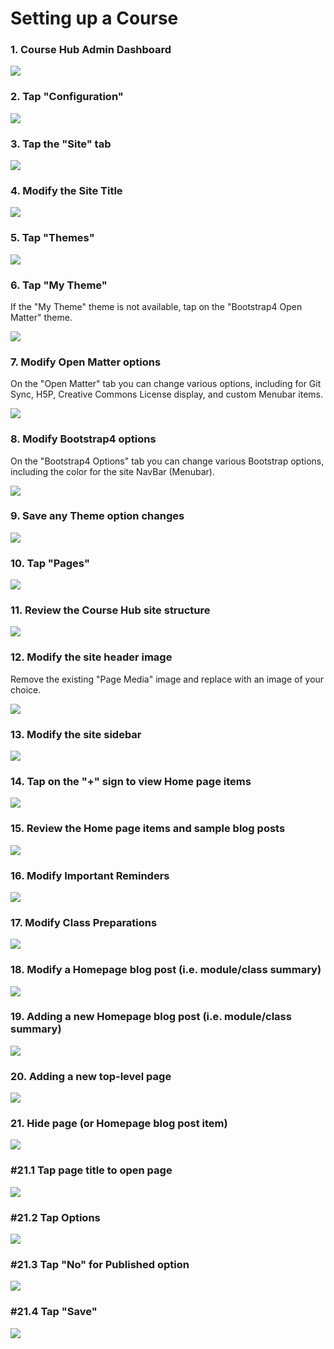 # Setting up a Course

### 1. Course Hub Admin Dashboard

![](../../images/course-hub---setting-up-an-open-matter-course/course-hub-admin-dashboard-.png)

### 2. Tap "Configuration"

![](../../images/course-hub---setting-up-an-open-matter-course/tap--configuration-.png)

### 3. Tap the "Site" tab

![](../../images/course-hub---setting-up-an-open-matter-course/tap-the--site--tab.png)

### 4. Modify the Site Title



![](../../images/course-hub---setting-up-an-open-matter-course/modify-the-site-title.png)

### 5. Tap "Themes"

![](../../images/course-hub---setting-up-an-open-matter-course/tap--themes-.png)

### 6. Tap "My Theme"

If the "My Theme" theme is not available, tap on the "Bootstrap4 Open Matter" theme.


![](../../images/course-hub---setting-up-an-open-matter-course/tap--my-theme-.png)

### 7. Modify Open Matter options

On the "Open Matter" tab you can change various options, including for Git Sync, H5P, Creative Commons License display, and custom Menubar items.


![](../../images/course-hub---setting-up-an-open-matter-course/modify-open-matter-options.png)

### 8. Modify Bootstrap4 options

On the "Bootstrap4 Options" tab you can change various Bootstrap options, including the color for the site NavBar (Menubar).


![](../../images/course-hub---setting-up-an-open-matter-course/modify-bootstrap4-options.png)

### 9. Save any Theme option changes

![](../../images/course-hub---setting-up-an-open-matter-course/save-any-theme-option-changes.png)

### 10. Tap "Pages"

![](../../images/course-hub---setting-up-an-open-matter-course/tap--pages-.png)

### 11. Review the Course Hub site structure

![](../../images/course-hub---setting-up-an-open-matter-course/review-the-course-hub-site-structure.png)

### 12. Modify the site header image

Remove the existing "Page Media" image and replace with an image of your choice.


![](../../images/course-hub---setting-up-an-open-matter-course/modify-the-site-header-image.png)

### 13. Modify the site sidebar

![](../../images/course-hub---setting-up-an-open-matter-course/modify-the-site-sidebar.png)

### 14. Tap on the "+" sign to view Home page items

![](../../images/course-hub---setting-up-an-open-matter-course/tap-on-the-----sign-to-view-home-page-items.png)

### 15. Review the Home page items and sample blog posts

![](../../images/course-hub---setting-up-an-open-matter-course/review-the-home-page-items-and-sample-blog-posts.png)

### 16. Modify Important Reminders

![](../../images/course-hub---setting-up-an-open-matter-course/modify-important-reminders-.png)

### 17. Modify Class Preparations

![](../../images/course-hub---setting-up-an-open-matter-course/modify-class-preparations.png)

### 18. Modify a Homepage blog post (i.e. module/class summary)

![](../../images/course-hub---setting-up-an-open-matter-course/modify-a-homepage-blog-post--ie-module-class-summary-.png)

### 19. Adding a new Homepage blog post (i.e. module/class summary)

![](../../images/course-hub---setting-up-an-open-matter-course/adding-a-new-homepage-blog-post--ie-module-class-summary-.png)

### 20. Adding a new top-level page

![](../../images/course-hub---setting-up-an-open-matter-course/adding-a-new-top-level-page.png)

### 21. Hide page (or Homepage blog post item)

![](../../images/course-hub---setting-up-an-open-matter-course/hide-page--or-homepage-blog-post-item-.png)

### #21.1 Tap page title to open page

![](../../images/course-hub---setting-up-an-open-matter-course/tap-page-title-to-open-page.png)

### #21.2 Tap Options

![](../../images/course-hub---setting-up-an-open-matter-course/tap-options.png)

### #21.3 Tap "No" for Published option

![](../../images/course-hub---setting-up-an-open-matter-course/tap--no--for-published-option.png)

### #21.4 Tap "Save"

![](../../images/course-hub---setting-up-an-open-matter-course/tap--save-.png)
